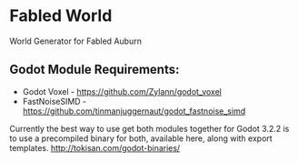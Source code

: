 # Fabled World
World Generator for Fabled Auburn
## Godot Module Requirements:
- Godot Voxel - https://github.com/Zylann/godot_voxel
- FastNoiseSIMD - https://github.com/tinmanjuggernaut/godot_fastnoise_simd

Currently the best way to use get both modules together for Godot 3.2.2 is to use a precompiled binary for both,
available here, along with export templates. http://tokisan.com/godot-binaries/
